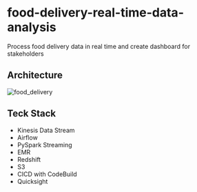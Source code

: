 # food-delivery-real-time-data-analysis
Process food delivery data in real time and create dashboard for stakeholders
## Architecture
![food_delivery](https://github.com/user-attachments/assets/9d5d652c-76ed-481c-b541-ac1892b278f9)

## Teck Stack
- Kinesis Data Stream
- Airflow
- PySpark Streaming
- EMR
- Redshift
- S3
- CICD with CodeBuild
- Quicksight
